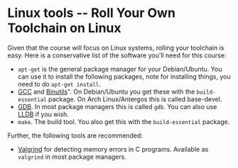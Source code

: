 # Linux tools -- Roll Your Own Toolchain on Linux

Given that the course will focus on Linux systems, rolling your toolchain is 
easy. Here is a conservative list of the software you'll need for this course:

  * `apt-get` is the general package manager for your
    Debian/Ubuntu. You can use it to install the following packages, note for 
    installing things, you need to do `apt-get install`.
  * [GCC](https://gcc.gnu.org/) and
    [Binutils](https://www.gnu.org/software/binutils/)". On
    Debian/Ubuntu you get these with the `build-essential` package. On
    Arch Linux/Antergos this is called base-devel.
  * [GDB](https://www.gnu.org/software/gdb/). In most package managers
    this is called `gdb`.  You can also use
    [LLDB](https://lldb.llvm.org/) if you wish.
  * `make`. The build tool.  You also get this with the `build-essential` 
    package.

Further, the following tools are recommended:

  * [Valgrind](http://www.valgrind.org/) for detecting memory errors
    in C programs.  Available as `valgrind` in most package managers.
